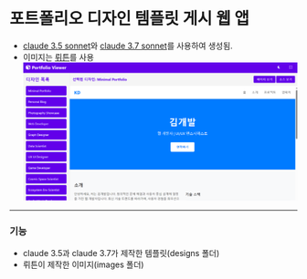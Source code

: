 # 포트폴리오 디자인 템플릿 게시 웹 앱
- [claude 3.5 sonnet](https://www.anthropic.com/news/claude-3-5-sonnet)와 [claude 3.7 sonnet](https://www.anthropic.com/news/claude-3-7-sonnet)를 사용하여 생성됨.
- 이미지는 [뤼튼](https://wrtn.ai)를 사용
![예제 이미지](example.png)
-------
### 기능
- claude 3.5과 claude 3.7가 제작한 템플릿(designs 폴더)
- 뤼튼이 제작한 이미지(images 폴더)